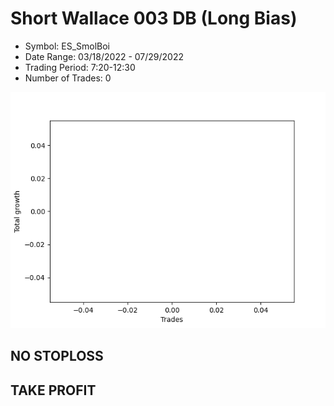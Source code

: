 # Short Wallace 003 DB (Long Bias)
- Symbol: ES_SmolBoi
- Date Range: 03/18/2022 - 07/29/2022
- Trading Period: 7:20-12:30
- Number of Trades: 0

![Plot](ShortWallace003DBES_SmolBoi(LongBias).png)
## NO STOPLOSS


## TAKE PROFIT





